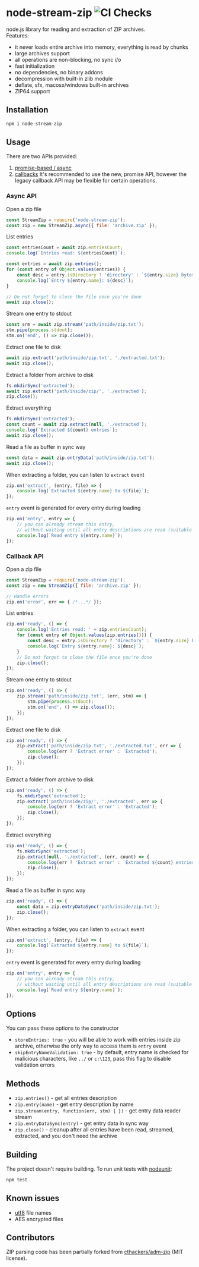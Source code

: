 # node-stream-zip ![CI Checks](https://github.com/antelle/node-stream-zip/workflows/CI%20Checks/badge.svg)

node.js library for reading and extraction of ZIP archives.  
Features:

- it never loads entire archive into memory, everything is read by chunks
- large archives support
- all operations are non-blocking, no sync i/o
- fast initialization
- no dependencies, no binary addons
- decompression with built-in zlib module
- deflate, sfx, macosx/windows built-in archives
- ZIP64 support

## Installation

```sh
npm i node-stream-zip
```

## Usage

There are two APIs provided:
1. [promise-based / async](#async-api) 
2. [callbacks](#callback-api)
It's recommended to use the new, promise API, however the legacy callback API 
may be flexible for certain operations.

### Async API

Open a zip file
```javascript
const StreamZip = require('node-stream-zip');
const zip = new StreamZip.async({ file: 'archive.zip' });
```

List entries
```javascript
const entriesCount = await zip.entriesCount;
console.log(`Entries read: ${entriesCount}`);

const entries = await zip.entries();
for (const entry of Object.values(entries)) {
    const desc = entry.isDirectory ? 'directory' : `${entry.size} bytes`;
    console.log(`Entry ${entry.name}: ${desc}`);
}

// Do not forget to close the file once you're done
await zip.close();
```

Stream one entry to stdout
```javascript
const srm = await zip.stream('path/inside/zip.txt');
stm.pipe(process.stdout);
stm.on('end', () => zip.close());
```

Extract one file to disk
```javascript
await zip.extract('path/inside/zip.txt', './extracted.txt');
await zip.close();
```

Extract a folder from archive to disk
```javascript
fs.mkdirSync('extracted');
await zip.extract('path/inside/zip/', './extracted');
zip.close();
```

Extract everything
```javascript
fs.mkdirSync('extracted');
const count = await zip.extract(null, './extracted');
console.log(`Extracted ${count} entries`);
await zip.close();
```

Read a file as buffer in sync way
```javascript
const data = await zip.entryData('path/inside/zip.txt');
await zip.close();
```

When extracting a folder, you can listen to `extract` event
```javascript
zip.on('extract', (entry, file) => {
    console.log(`Extracted ${entry.name} to ${file}`);
});
```

`entry` event is generated for every entry during loading
```javascript
zip.on('entry', entry => {
    // you can already stream this entry,
    // without waiting until all entry descriptions are read (suitable for very large archives)
    console.log(`Read entry ${entry.name}`);
});
```

### Callback API

Open a zip file
```javascript
const StreamZip = require('node-stream-zip');
const zip = new StreamZip({ file: 'archive.zip' });

// Handle errors
zip.on('error', err => { /*...*/ });
```

List entries
```javascript
zip.on('ready', () => {
    console.log('Entries read: ' + zip.entriesCount);
    for (const entry of Object.values(zip.entries())) {
        const desc = entry.isDirectory ? 'directory' : `${entry.size} bytes`;
        console.log(`Entry ${entry.name}: ${desc}`);
    }
    // Do not forget to close the file once you're done
    zip.close();
});
```

Stream one entry to stdout
```javascript
zip.on('ready', () => {
    zip.stream('path/inside/zip.txt', (err, stm) => {
        stm.pipe(process.stdout);
        stm.on('end', () => zip.close());
    });
});
```

Extract one file to disk
```javascript
zip.on('ready', () => {
    zip.extract('path/inside/zip.txt', './extracted.txt', err => {
        console.log(err ? 'Extract error' : 'Extracted');
        zip.close();
    });
});
```

Extract a folder from archive to disk
```javascript
zip.on('ready', () => {
    fs.mkdirSync('extracted');
    zip.extract('path/inside/zip/', './extracted', err => {
        console.log(err ? 'Extract error' : 'Extracted');
        zip.close();
    });
});
```

Extract everything
```javascript
zip.on('ready', () => {
    fs.mkdirSync('extracted');
    zip.extract(null, './extracted', (err, count) => {
        console.log(err ? 'Extract error' : `Extracted ${count} entries`);
        zip.close();
    });
});
```

Read a file as buffer in sync way
```javascript
zip.on('ready', () => {
    const data = zip.entryDataSync('path/inside/zip.txt');
    zip.close();
});
```

When extracting a folder, you can listen to `extract` event
```javascript
zip.on('extract', (entry, file) => {
    console.log(`Extracted ${entry.name} to ${file}`);
});
```

`entry` event is generated for every entry during loading
```javascript
zip.on('entry', entry => {
    // you can already stream this entry,
    // without waiting until all entry descriptions are read (suitable for very large archives)
    console.log(`Read entry ${entry.name}`);
});
```

## Options

You can pass these options to the constructor
- `storeEntries: true` - you will be able to work with entries inside zip archive, otherwise the only way to access them is `entry` event
- `skipEntryNameValidation: true` - by default, entry name is checked for malicious characters, like `../` or `c:\123`, pass this flag to disable validation errors

## Methods

- `zip.entries()` - get all entries description
- `zip.entry(name)` - get entry description by name
- `zip.stream(entry, function(err, stm) { })` - get entry data reader stream
- `zip.entryDataSync(entry)` - get entry data in sync way
- `zip.close()` - cleanup after all entries have been read, streamed, extracted, and you don't need the archive

## Building

The project doesn't require building. To run unit tests with [nodeunit](https://github.com/caolan/nodeunit):  
```sh
npm test
```

## Known issues

- [utf8](https://github.com/rubyzip/rubyzip/wiki/Files-with-non-ascii-filenames) file names
- AES encrypted files

## Contributors

ZIP parsing code has been partially forked from [cthackers/adm-zip](https://github.com/cthackers/adm-zip) (MIT license).
